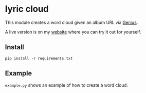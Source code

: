 # lyric cloud

This module creates a word cloud given an album URL via [Genius](https://genius.com).

A live version is on my [website](http://nishadtrivedi.com/projects/wordcloud) where you can try it out for yourself.

## Install
`pip install -r requirements.txt`

## Example
`example.py` shows an example of how to create a word cloud.
